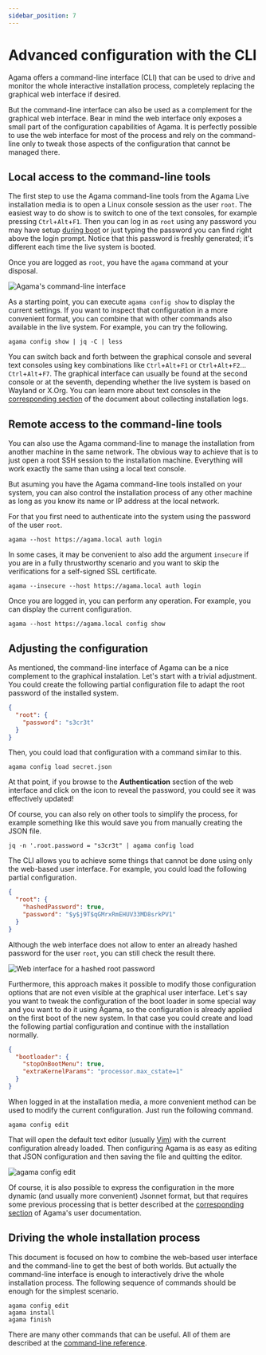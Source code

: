 ```yaml
---
sidebar_position: 7
---
```


# Advanced configuration with the CLI

Agama offers a command-line interface (CLI) that can be used to drive and monitor the whole
interactive installation process, completely replacing the graphical web interface if desired.

But the command-line interface can also be used as a complement for the graphical web interface.
Bear in mind the web interface only exposes a small part of the configuration capabilities of Agama.
It is perfectly possible to use the web interface for most of the process and rely on the
command-line only to tweak those aspects of the configuration that cannot be managed there.

## Local access to the command-line tools

The first step to use the Agama command-line tools from the Agama Live installation media is to open
a Linux console session as the user `root`. The easiest way to do show is to switch to one of the
text consoles, for example pressing `Ctrl`+`Alt`+`F1`. Then you can log in as `root` using any
password you may have setup [during boot](../user/boot_options) or just typing the password you
can find right above the login prompt. Notice that this password is freshly generated; it's different
each time the live system is booted.

Once you are logged as `root`, you have the `agama` command at your disposal.

![Agama's command-line interface](/img/user/cli.png)

As a starting point, you can execute `agama config show` to display the current settings. If you
want to inspect that configuration in a more convenient format, you can combine that with other
commands also available in the live system. For example, you can try the following.

```
agama config show | jq -C | less
```

You can switch back and forth between the graphical console and several text consoles using key
combinations like `Ctrl`+`Alt`+`F1` or `Ctrl`+`Alt`+`F2`...  `Ctrl`+`Alt`+`F7`. The graphical
interface can usually be found at the second console or at the seventh, depending whether the live
system is based on Wayland or X.Org. You can learn more about text consoles in the [corresponding
section](../devel/collecting-agama-logs.md#shell) of the document about collecting installation
logs.

## Remote access to the command-line tools

You can also use the Agama command-line to manage the installation from another machine in the same
network. The obvious way to achieve that is to just open a root SSH session to the installation
machine. Everything will work exactly the same than using a local text console.

But asuming you have the Agama command-line tools installed on your system, you can also control the
installation process of any other machine as long as you know its name or IP address at the local
network.

For that you first need to authenticate into the system using the password of the user `root`.

```
agama --host https://agama.local auth login
```

In some cases, it may be convenient to also add the argument `insecure` if you are in a fully
thrustworthy scenario and you want to skip the verifications for a self-signed SSL certificate.

```
agama --insecure --host https://agama.local auth login
```

Once you are logged in, you can perform any operation. For example, you can display the current
configuration.

```
agama --host https://agama.local config show
```

## Adjusting the configuration

As mentioned, the command-line interface of Agama can be a nice complement to the graphical
instalation. Let's start with a trivial adjustment. You could create the following partial
configuration file to adapt the root password of the installed system.

```json
{
  "root": {
    "password": "s3cr3t"
  }
}
```

Then, you could load that configuration with a command similar to this.

```
agama config load secret.json
```

At that point, if you browse to the **Authentication** section of the web interface and click on the
icon to reveal the password, you could see it was effectively updated!

Of course, you can also rely on other tools to simplify the process, for example something like this
would save you from manually creating the JSON file.

```
jq -n '.root.password = "s3cr3t" | agama config load
```

The CLI allows you to achieve some things that cannot be done using only the web-based user
interface. For example, you could load the following partial configuration.

```json
{
  "root": {
    "hashedPassword": true,
    "password": "$y$j9T$qGMrxRmEHUV33MD8srkPV1"
  }
}
```

Although the web interface does not allow to enter an already hashed password for the user `root`,
you can still check the result there.

![Web interface for a hashed root password](/img/user/hashed.png)

Furthermore, this approach makes it possible to modify those configuration options that are not even
visible at the graphical user interface. Let's say you want to tweak the configuration of the boot
loader in some special way and you want to do it using Agama, so the configuration is already
applied on the first boot of the new system. In that case you could create and load the following
partial configuration and continue with the installation normally.

```json
{
  "bootloader": {
    "stopOnBootMenu": true,
    "extraKernelParams": "processor.max_cstate=1"
  }
}
```

When logged in at the installation media, a more convenient method can be used to modify the current
configuration. Just run the following command.

```
agama config edit
```

That will open the default text editor (usually [Vim](https://www.vim.org/)) with the current
configuration already loaded. Then configuring Agama is as easy as editing that JSON configuration
and then saving the file and quitting the editor.

![agama config edit](/img/user/edit.png)

Of course, it is also possible to express the configuration in the more dynamic (and usually more
convenient) Jsonnet format, but that requires some previous processing that is better described at
the [corresponding section](../user/unattended/working-with-profiles) of Agama's user documentation.

## Driving the whole installation process

This document is focused on how to combine the web-based user interface and the command-line to get
the best of both worlds. But actually the command-line interface is enough to interactively drive the
whole installation process. The following sequence of commands should be enough for the simplest
scenario.

```
agama config edit
agama install
agama finish
```

There are many other commands that can be useful. All of them are described at the [command-line
reference](../user/cli).

